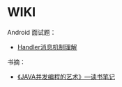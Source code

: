 # WIKI
Android 面试题：

- [Handler消息机制理解](https://github.com/double0291/WIKI/blob/master/android/Handler消息机制理解.md)

书摘：

- [《JAVA并发编程的艺术》—读书笔记](https://github.com/double0291/WIKI/blob/master/books/《JAVA并发编程的艺术》.md)
